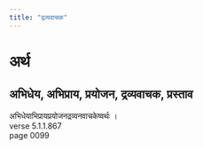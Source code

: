 ```yaml
---
title: "द्रव्यवाचक"
---
```


# अर्थ
## अभिधेय, अभिप्राय, प्रयोजन, द्रव्यवाचक, प्रस्ताव
अभिधेयाभिप्रायप्रयोजनद्रव्यनवाचकेष्वर्थः ।<br />verse 5.1.1.867<br />page 0099

